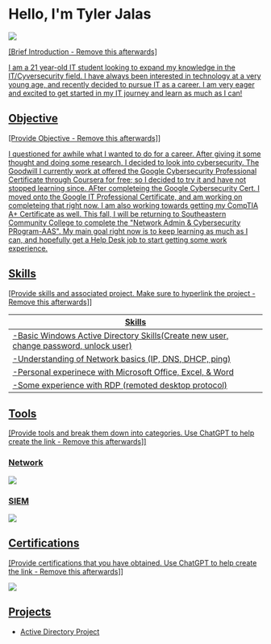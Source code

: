 # Hello, I'm Tyler Jalas
<a href="https://profile.indeed.com/p/tylerj-jf5q3wt"><img src="https://img.shields.io/badge/-Indeed-003A9B?style=for-the-badge&logo=Indeed&logoColor=white" />


[Brief Introduction - Remove this afterwards]

I am a 21 year-old IT student looking to expand my knowledge in the IT/Cyversecurity field. I have always been interested in technology at a very young age, and recently decided to pursue IT as a career. I am very eager and excited to get started in my IT journey and learn as much as I can!

## Objective
[Provide Objective - Remove this afterwards]]

I questioned for awhile what I wanted to do for a career. After giving it some thought and doing some research, I decided to look into cybersecurity. The Goodwill I currently work at offered the Google Cybersecurity Professional Certificate through Coursera for free; so I decided to try it and have not stopped learning since. AFter completeing the Google Cybersecurity Cert. I moved onto the Google IT Professional Certificate, and am working on completeing that right now. I am also working towards getting my CompTIA A+ Certificate as well. This fall, I will be returning to Southeastern Community College to complete the "Network Admin & Cybersecurity PRogram-AAS". My main goal right now is to keep learning as much as I can, and hopefully get a Help Desk job to start getting some work experience.  

## Skills
[Provide skills and associated project. Make sure to hyperlink the project - Remove this afterwards]]

| Skills                                         
|---------------------------------------------------------------------------|
| -Basic Windows Active Directory Skills(Create new user, change password, unlock user)|
| -Understanding of Network basics (IP, DNS, DHCP, ping)|
| -Personal experinece with Microsoft Office, Excel, & Word|
| -Some experience with RDP (remoted desktop protocol)|


## Tools
[Provide tools and break them down into categories. Use ChatGPT to help create the link - Remove this afterwards]]

### Network
<div>
    <img src="https://img.shields.io/badge/-Microsoft%20Azure-0078D4?style=for-the-badge&logo=Microsoft%20Azure&logoColor=white" /> 
</div>

### SIEM
<div>
    <img src="https://img.shields.io/badge/-Splunk-000000?&style=for-the-badge&logo=Splunk&logoColor=white" />
</div>

## Certifications
[Provide certifications that you have obtained. Use ChatGPT to help create the link - Remove this afterwards]]
<div>
<img src="https://img.shields.io/badge/-Google%20Cybersecurity%20Cert-4285F4?style=for-the-badge&logo=Google&logoColor=white" />
</div>

## Projects
- Active Directory Project

